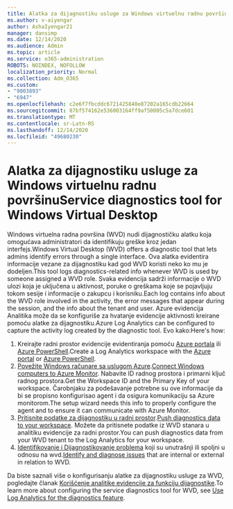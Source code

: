 ```yaml
---
title: Alatka za dijagnostiku usluge za Windows virtuelnu radnu površinu
ms.author: v-aiyengar
author: AshaIyengar21
manager: dansimp
ms.date: 12/14/2020
ms.audience: Admin
ms.topic: article
ms.service: o365-administration
ROBOTS: NOINDEX, NOFOLLOW
localization_priority: Normal
ms.collection: Adm_O365
ms.custom:
- "9003893"
- "6947"
ms.openlocfilehash: c2e6f7fbcddc6721425840e87202a165cdb22664
ms.sourcegitcommit: 87bf574162e536003164ff9af50005c5a7dce601
ms.translationtype: MT
ms.contentlocale: sr-Latn-RS
ms.lasthandoff: 12/14/2020
ms.locfileid: "49680230"
---
```

# <a name="service-diagnostics-tool-for-windows-virtual-desktop"></a><span data-ttu-id="47c25-102">Alatka za dijagnostiku usluge za Windows virtuelnu radnu površinu</span><span class="sxs-lookup"><span data-stu-id="47c25-102">Service diagnostics tool for Windows Virtual Desktop</span></span>

<span data-ttu-id="47c25-103">Windows virtuelna radna površina (WVD) nudi dijagnostičku alatku koja omogućava administratori da identifikuju greške kroz jedan interfejs.</span><span class="sxs-lookup"><span data-stu-id="47c25-103">Windows Virtual Desktop (WVD) offers a diagnostic tool that lets admins identify errors through a single interface.</span></span> <span data-ttu-id="47c25-104">Ova alatka evidentira informacije vezane za dijagnostiku kad god WVD koristi neko ko mu je dodeljen.</span><span class="sxs-lookup"><span data-stu-id="47c25-104">This tool logs diagnostics-related info whenever WVD is used by someone assigned a WVD role.</span></span> <span data-ttu-id="47c25-105">Svaka evidencija sadrži informacije o WVD ulozi koja je uključena u aktivnost, poruke o greškama koje se pojavljuju tokom sesije i informacije o zakupcu i korisniku.</span><span class="sxs-lookup"><span data-stu-id="47c25-105">Each log contains info about the WVD role involved in the activity, the error messages that appear during the session, and the info about the tenant and user.</span></span> <span data-ttu-id="47c25-106">Azure evidencija Analitika može da se konfiguriše za hvatanje evidencije aktivnosti kreirane pomoću alatke za dijagnostiku.</span><span class="sxs-lookup"><span data-stu-id="47c25-106">Azure Log Analytics can be configured to capture the activity log created by the diagnostic tool.</span></span> <span data-ttu-id="47c25-107">Evo kako:</span><span class="sxs-lookup"><span data-stu-id="47c25-107">Here's how:</span></span>

1. <span data-ttu-id="47c25-108">Kreirajte radni prostor evidencije evidentiranja pomoću [Azure portala](https://go.microsoft.com/fwlink/?linkid=2129500) ili [Azure PowerShell](https://go.microsoft.com/fwlink/?linkid=2129501).</span><span class="sxs-lookup"><span data-stu-id="47c25-108">Create a Log Analytics workspace with the [Azure portal](https://go.microsoft.com/fwlink/?linkid=2129500) or [Azure PowerShell](https://go.microsoft.com/fwlink/?linkid=2129501).</span></span>
1. <span data-ttu-id="47c25-109">[Povežite Windows računare sa uslugom Azure](https://go.microsoft.com/fwlink/?linkid=2129913).</span><span class="sxs-lookup"><span data-stu-id="47c25-109">[Connect Windows computers to Azure Monitor](https://go.microsoft.com/fwlink/?linkid=2129913).</span></span> <span data-ttu-id="47c25-110">Nabavite ID radnog prostora i primarni ključ radnog prostora.</span><span class="sxs-lookup"><span data-stu-id="47c25-110">Get the Workspace ID and the Primary Key of your workspace.</span></span> <span data-ttu-id="47c25-111">Čarobnjaku za podešavanje potrebne su ove informacije da bi se propisno konfigurisao agent i da osigura komunikaciju sa Azure monitorom.</span><span class="sxs-lookup"><span data-stu-id="47c25-111">The setup wizard needs this info to properly configure the agent and to ensure it can communicate with Azure Monitor.</span></span>
1. <span data-ttu-id="47c25-112">[Pritisnite podatke za dijagnostiku u radni prostor](https://go.microsoft.com/fwlink/?linkid=2128284).</span><span class="sxs-lookup"><span data-stu-id="47c25-112">[Push diagnostics data to your workspace](https://go.microsoft.com/fwlink/?linkid=2128284).</span></span> <span data-ttu-id="47c25-113">Možete da pritisnete podatke iz WVD stanara u analitiku evidencije za radni prostor.</span><span class="sxs-lookup"><span data-stu-id="47c25-113">You can push diagnostics data from your WVD tenant to the Log Analytics for your workspace.</span></span>
1. <span data-ttu-id="47c25-114">[Identifikovanje i Dijagnostikovanje problema](https://go.microsoft.com/fwlink/?linkid=2128338) koji su unutrašnji ili spoljni u odnosu na wvd.</span><span class="sxs-lookup"><span data-stu-id="47c25-114">[Identify and diagnose issues](https://go.microsoft.com/fwlink/?linkid=2128338) that are internal or external in relation to WVD.</span></span>

<span data-ttu-id="47c25-115">Da biste saznali više o konfigurisanju alatke za dijagnostiku usluge za WVD, pogledajte članak [Korišćenje analitike evidencije za funkciju dijagnostike](https://go.microsoft.com/fwlink/?linkid=2128084).</span><span class="sxs-lookup"><span data-stu-id="47c25-115">To learn more about configuring the service diagnostics tool for WVD, see [Use Log Analytics for the diagnostics feature](https://go.microsoft.com/fwlink/?linkid=2128084).</span></span>

